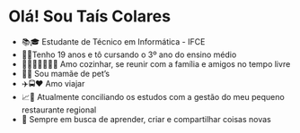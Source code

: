 # Olá! Sou Taís Colares

* 📚🎓 Estudante de Técnico em Informática - IFCE
* 🎂🎈Tenho 19 anos e tô cursando o 3º ano do ensino médio 
* ⁠👩🏽‍🍳🧑‍🧑‍🧒‍🧒 Amo cozinhar, se reunir com a família e amigos no tempo livre
* ⁠🐶🐾 Sou mamãe de pet’s
* ✈️🚍❤️ Amo viajar
* ⁠📈💼 Atualmente conciliando os estudos com a gestão do meu pequeno restaurante regional
* ⁠💭 Sempre em busca de aprender, criar e compartilhar coisas novas
